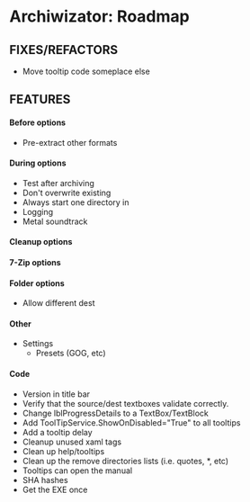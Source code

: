 ﻿# Archiwizator: Roadmap


## FIXES/REFACTORS
* Move tooltip code someplace else


## FEATURES

#### Before options
* Pre-extract other formats

#### During options
* Test after archiving
* Don't overwrite existing
* Always start one directory in
* Logging
* Metal soundtrack

#### Cleanup options


#### 7-Zip options


#### Folder options
* Allow different dest


#### Other
* Settings
  * Presets (GOG, etc)


#### Code
* Version in title bar
* Verify that the source/dest textboxes validate correctly.
* Change lblProgressDetails to a TextBox/TextBlock
* Add ToolTipService.ShowOnDisabled="True" to all tooltips
* Add a tooltip delay
* Cleanup unused xaml tags
* Clean up help/tooltips
* Clean up the remove directories lists (i.e. quotes, *, etc)
* Tooltips can open the manual
* SHA hashes
* Get the EXE once